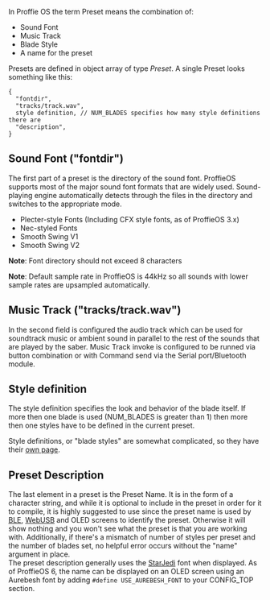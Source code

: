 In Proffie OS the term Preset means the combination of:
* Sound Font
* Music Track
* Blade Style
* A name for the preset

Presets are defined in object array of type _Preset_. A single Preset looks something like this:

    {
      "fontdir",
      "tracks/track.wav",
      style definition, // NUM_BLADES specifies how many style definitions there are
      "description",
    }

## Sound Font ("fontdir")
The first part of a preset is the directory of the sound font.
ProffieOS supports most of the major sound font formats that are widely used.
Sound-playing engine automatically detects through the files in the directory and switches to the appropriate mode.
* Plecter-style Fonts  (Including CFX style fonts, as of ProffieOS 3.x)
* Nec-styled Fonts
* Smooth Swing V1
* Smooth Swing V2

**Note**: Font directory should not exceed 8 characters

**Note**: Default sample rate in ProffieOS is 44kHz so all sounds with lower sample rates are upsampled automatically.

## Music Track ("tracks/track.wav")
In the second field is configured the audio track which can be used for soundtrack music or ambient sound in parallel to the rest of the sounds that are played by the saber.
Music Track invoke is configured to be runned via button combination or with Command send via the Serial port/Bluetooth module.

## Style definition
The style definition specifies the look and behavior of the blade itself. If more then one blade is used (NUM_BLADES is greater than 1) then more then one styles have to be defined in the current preset.

Style definitions, or "blade styles" are somewhat complicated, so they have their [own page](Blade-Styles).

## Preset Description
The last element in a preset is the Preset Name. It is in the form of a character string, and while it is optional to include in the preset in order for it to compile, it is highly suggested to use since the preset name is used by [BLE](BLE.md), [WebUSB](WebUSB.md) and OLED screens to identify the preset. Otherwise it will show nothing and you won't see what the preset is that you are working with.
Additionally, if there's a mismatch of number of styles per preset and the number of blades set, no helpful error occurs without the "name" argument in place.  
The preset description generally uses the [StarJedi](https://www.dafont.com/star-jedi.font) font when displayed.
As of ProffieOS 6, the name can be displayed on an OLED screen using an Aurebesh font by adding `#define USE_AUREBESH_FONT` to your CONFIG_TOP section.

